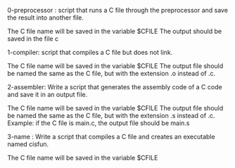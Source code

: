 0-preprocessor : script that runs a C file through the preprocessor and save the result into another file.

The C file name will be saved in the variable $CFILE
The output should be saved in the file c

1-compiler: script that compiles a C file but does not link.

The C file name will be saved in the variable $CFILE
The output file should be named the same as the C file, but with the extension .o instead of .c.

2-assembler: Write a script that generates the assembly code of a C code and save it in an output file.

The C file name will be saved in the variable $CFILE
The output file should be named the same as the C file, but with the extension .s instead of .c.
Example: if the C file is main.c, the output file should be main.s

3-name : Write a script that compiles a C file and creates an executable named cisfun.

The C file name will be saved in the variable $CFILE


